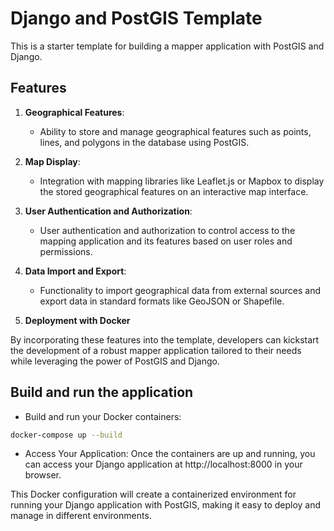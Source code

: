 # Django and PostGIS Template

This is a starter template for building a mapper application with PostGIS and Django.

## Features

1. **Geographical Features**:
   - Ability to store and manage geographical features such as points, lines, and polygons in the database using PostGIS.

2. **Map Display**:
   - Integration with mapping libraries like Leaflet.js or Mapbox to display the stored geographical features on an interactive map interface.

3. **User Authentication and Authorization**:
   - User authentication and authorization to control access to the mapping application and its features based on user roles and permissions.

4. **Data Import and Export**:
   - Functionality to import geographical data from external sources and export data in standard formats like GeoJSON or Shapefile.

5. **Deployment with Docker**

By incorporating these features into the template, developers can kickstart the development of a robust mapper application tailored to their needs while leveraging the power of PostGIS and Django.

## Build and run the application
- Build and run your Docker containers:

```bash
docker-compose up --build
```
- Access Your Application:
Once the containers are up and running, you can access your Django application at http://localhost:8000 in your browser.

This Docker configuration will create a containerized environment for running your Django application with PostGIS, making it easy to deploy and manage in different environments.